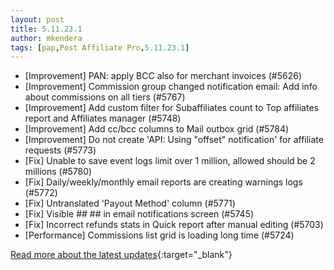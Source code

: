```yaml
---
layout: post
title: 5.11.23.1
author: mkendera
tags: [pap,Post Affiliate Pro,5.11.23.1]
---
```


- [Improvement] PAN: apply BCC also for merchant invoices (#5626)
- [Improvement] Commission group changed notification email: Add info about commissions on all tiers (#5767)
- [Improvement] Add custom filter for Subaffiliates count to Top affiliates report and Affiliates manager (#5748)
- [Improvement] Add cc/bcc columns to Mail outbox grid (#5784)
- [Improvement] Do not create 'API: Using "offset" notification' for affiliate requests (#5773)
- [Fix] Unable to save event logs limit over 1 million, allowed should be 2 millions (#5780)
- [Fix] Daily/weekly/monthly email reports are creating warnings logs (#5772)
- [Fix] Untranslated 'Payout Method' column (#5771)
- [Fix] Visible ## ## in email notifications screen (#5745)
- [Fix] Incorrect refunds stats in Quick report after manual editing (#5703)
- [Performance] Commissions list grid is loading long time (#5724)

[Read more about the latest updates](https://www.postaffiliatepro.com/blog/post-affiliate-pro-improvements-and-bug-fixes-for-february-2023/){:target="_blank"}
